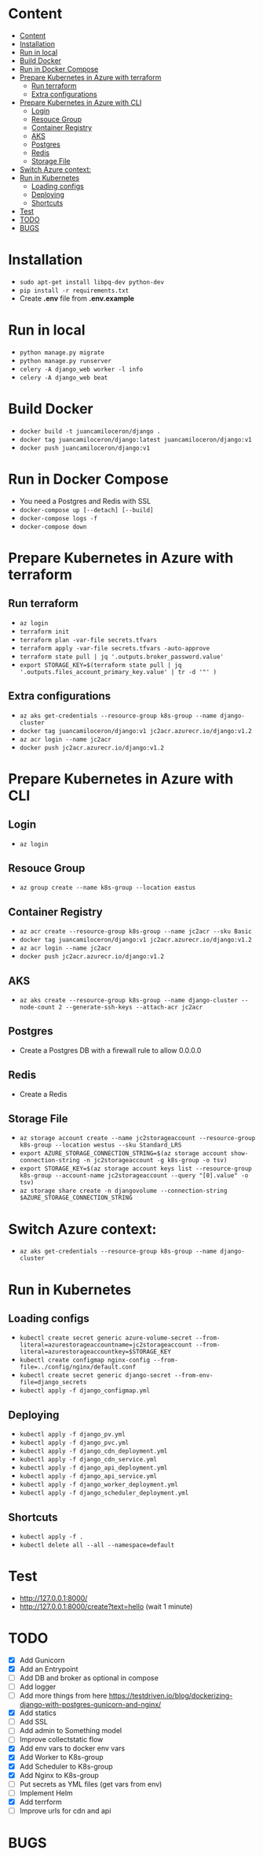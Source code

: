 # Content
- [Content](#content)
- [Installation](#installation)
- [Run in local](#run-in-local)
- [Build Docker](#build-docker)
- [Run in Docker Compose](#run-in-docker-compose)
- [Prepare Kubernetes in Azure with terraform](#prepare-kubernetes-in-azure-with-terraform)
  - [Run terraform](#run-terraform)
  - [Extra configurations](#extra-configurations)
- [Prepare Kubernetes in Azure with CLI](#prepare-kubernetes-in-azure-with-cli)
  - [Login](#login)
  - [Resouce Group](#resouce-group)
  - [Container Registry](#container-registry)
  - [AKS](#aks)
  - [Postgres](#postgres)
  - [Redis](#redis)
  - [Storage File](#storage-file)
- [Switch Azure context:](#switch-azure-context)
- [Run in Kubernetes](#run-in-kubernetes)
  - [Loading configs](#loading-configs)
  - [Deploying](#deploying)
  - [Shortcuts](#shortcuts)
- [Test](#test)
- [TODO](#todo)
- [BUGS](#bugs)

# Installation
- `sudo apt-get install libpq-dev python-dev`
- `pip install -r requirements.txt`
- Create **.env** file from **.env.example**

# Run in local
- `python manage.py migrate`
- `python manage.py runserver`
- `celery -A django_web worker -l info`
- `celery -A django_web beat`

# Build Docker
- `docker build -t juancamiloceron/django .` 
- `docker tag juancamiloceron/django:latest juancamiloceron/django:v1`
- `docker push juancamiloceron/django:v1`

# Run in Docker Compose
- You need a Postgres and Redis with SSL 
- `docker-compose up [--detach] [--build]`
- `docker-compose logs -f`
- `docker-compose down`

# Prepare Kubernetes in Azure with terraform
## Run terraform
- `az login`
- `terraform init`
- `terraform plan -var-file secrets.tfvars`
- `terraform apply -var-file secrets.tfvars -auto-approve`
- `terraform state pull | jq '.outputs.broker_password.value'`
- `export STORAGE_KEY=$(terraform state pull | jq '.outputs.files_account_primary_key.value' | tr -d '"' )`
## Extra configurations
- `az aks get-credentials --resource-group k8s-group --name django-cluster`
- `docker tag juancamiloceron/django:v1 jc2acr.azurecr.io/django:v1.2`
- `az acr login --name jc2acr`
- `docker push jc2acr.azurecr.io/django:v1.2`

# Prepare Kubernetes in Azure with CLI
## Login
- `az login`
## Resouce Group
- `az group create --name k8s-group --location eastus`
## Container Registry
- `az acr create --resource-group k8s-group --name jc2acr --sku Basic`
- `docker tag juancamiloceron/django:v1 jc2acr.azurecr.io/django:v1.2`
- `az acr login --name jc2acr`
- `docker push jc2acr.azurecr.io/django:v1.2`
## AKS
- `az aks create --resource-group k8s-group --name django-cluster --node-count 2 --generate-ssh-keys --attach-acr jc2acr`
## Postgres
- Create a Postgres DB with a firewall rule to allow 0.0.0.0
## Redis
- Create a Redis
## Storage File
- `az storage account create --name jc2storageaccount --resource-group k8s-group --location westus --sku Standard_LRS`
- `export AZURE_STORAGE_CONNECTION_STRING=$(az storage account show-connection-string -n jc2storageaccount -g k8s-group -o tsv)`
- `export STORAGE_KEY=$(az storage account keys list --resource-group k8s-group --account-name jc2storageaccount --query "[0].value" -o tsv)`
- `az storage share create -n djangovolume --connection-string $AZURE_STORAGE_CONNECTION_STRING`

# Switch Azure context: 
- `az aks get-credentials --resource-group k8s-group --name django-cluster`

# Run in Kubernetes
## Loading configs
- `kubectl create secret generic azure-volume-secret --from-literal=azurestorageaccountname=jc2storageaccount --from-literal=azurestorageaccountkey=$STORAGE_KEY`
- `kubectl create configmap nginx-config --from-file=../config/nginx/default.conf`
- `kubectl create secret generic django-secret --from-env-file=django_secrets`
- `kubectl apply -f django_configmap.yml`
## Deploying
- `kubectl apply -f django_pv.yml`
- `kubectl apply -f django_pvc.yml`
- `kubectl apply -f django_cdn_deployment.yml`
- `kubectl apply -f django_cdn_service.yml`
- `kubectl apply -f django_api_deployment.yml`
- `kubectl apply -f django_api_service.yml`
- `kubectl apply -f django_worker_deployment.yml`
- `kubectl apply -f django_scheduler_deployment.yml`
## Shortcuts
- `kubectl apply -f .`
- `kubectl delete all --all --namespace=default`

# Test
- http://127.0.0.1:8000/
- http://127.0.0.1:8000/create?text=hello (wait 1 minute)

# TODO
- [x] Add Gunicorn
- [x] Add an Entrypoint
- [ ] Add DB and broker as optional in compose
- [ ] Add logger
- [ ] Add more things from here https://testdriven.io/blog/dockerizing-django-with-postgres-gunicorn-and-nginx/
- [x] Add statics
- [ ] Add SSL
- [ ] Add admin to Something model
- [ ] Improve collectstatic flow
- [x] Add env vars to docker env vars
- [x] Add Worker to K8s-group
- [x] Add Scheduler to K8s-group
- [x] Add Nginx to K8s-group
- [ ] Put secrets as YML files (get vars from env)
- [ ] Implement Helm
- [x] Add terrform
- [ ] Improve urls for cdn and api

# BUGS
